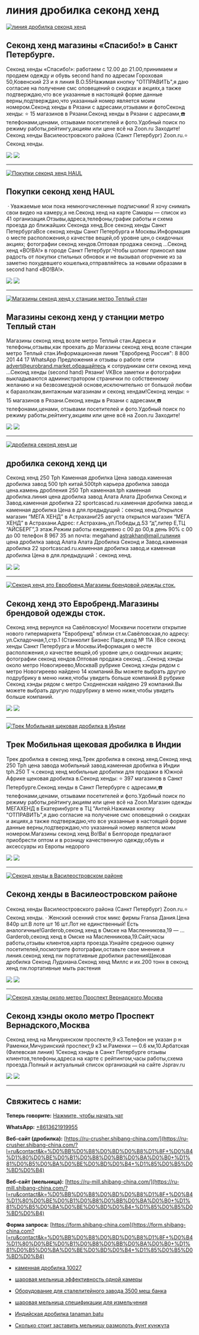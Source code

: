 # линия дробилка секонд хенд

<a href="https://swt.shibang-china.com/?l=ru&img&k=%D0%BB%D0%B8%D0%BD%D0%B8%D1%8F+%D0%B4%D1%80%D0%BE%D0%B1%D0%B8%D0%BB%D0%BA%D0%B0+%D1%81%D0%B5%D0%BA%D0%BE%D0%BD%D0%B4+%D1%85%D0%B5%D0%BD%D0%B4" target="_blank">![линия дробилка секонд хенд](http://static.shibang-china.com/all-800x300/957.jpg)</a>

## Секонд хенд магазины &#171;Спасибо!&#187; в Санкт Петербурге.
Секонд хенды &#171;Спасибо!&#187;: работаем с 12.00 до 21.00,принимаем и продаем одежду и обувь second hand по адресам Гороховая 50,Ковенский 23 и я линия В.О.55Нажимая кнопку &quot;ОТПРАВИТЬ&quot;,я даю согласие на получение смс оповещений о скидках и акциях,а также подтверждаю,что все указанные в настоящей форме данные верны,подтверждаю,что указанный номер является моим номером.Секонд хенды в Рязани с адресами,отзывами и фотоСеконд хенды: ⭐️ 15 магазинов в Рязани.Секонд хенды в Рязани с адресами,☎️ телефонами,ценами,️ отзывами посетителей и фото.Удобный поиск по режиму работы,рейтингу,акциям или цене всё на Zoon.ru Заходите!Секонд хенды Василеостровского района (Санкт Петербург) Zoon.ru.⭐ Секонд хенды.


<a href="https://whatsapp.shibangsoft.com/WhatsApp.php" target="_blank" title="WhatsApp">![](http://static.shibang-china.com/icon/whatsapp.png)</a> <a href="https://swt.shibang-china.com/?l=ru&icon&k=%D0%BB%D0%B8%D0%BD%D0%B8%D1%8F+%D0%B4%D1%80%D0%BE%D0%B1%D0%B8%D0%BB%D0%BA%D0%B0+%D1%81%D0%B5%D0%BA%D0%BE%D0%BD%D0%B4+%D1%85%D0%B5%D0%BD%D0%B4" target="_blank">![](http://static.shibang-china.com/icon/chat-ru.png)</a>

---

<a href="https://swt.shibang-china.com/?l=ru&img&k=%D0%BB%D0%B8%D0%BD%D0%B8%D1%8F+%D0%B4%D1%80%D0%BE%D0%B1%D0%B8%D0%BB%D0%BA%D0%B0+%D1%81%D0%B5%D0%BA%D0%BE%D0%BD%D0%B4+%D1%85%D0%B5%D0%BD%D0%B4" target="_blank">![Покупки секонд хенд HAUL](http://static.shibang-china.com/all-800x300/374.jpg)</a>

## Покупки секонд хенд HAUL
&nbsp;&#0183;&#32;Уважаемые мои пока немногочисленные подписчики! Я хочу снимать свои видео на камеру,а не.Секонд хенд на карте Самары — список из 41 организация.Отзывы,адреса,телефоны,график работы и схема проезда до ближайших Секонда хенд.Все секонд хенды Санкт ПетербургаВсе секонд хенды Санкт Петербурга и Москвы.Информация о месте расположения,о качестве вещей,об уровне цен,о скидочных акциях; фотографии секонд хендов.Оптовая продажа секонд …Секонд хенд &#171;ВО!ВА!&#187; в городе Санкт Петербург.Чтобы шопинг приносил вам радость от покупки стильных обновок и не вызывал огорчение из за заметно похудевшего кошелька,отправляйтесь за новыми образами в second hand &#171;ВО!ВА!&#187;.


<a href="https://whatsapp.shibangsoft.com/WhatsApp.php" target="_blank" title="WhatsApp">![](http://static.shibang-china.com/icon/whatsapp.png)</a> <a href="https://swt.shibang-china.com/?l=ru&icon&k=%D0%BB%D0%B8%D0%BD%D0%B8%D1%8F+%D0%B4%D1%80%D0%BE%D0%B1%D0%B8%D0%BB%D0%BA%D0%B0+%D1%81%D0%B5%D0%BA%D0%BE%D0%BD%D0%B4+%D1%85%D0%B5%D0%BD%D0%B4" target="_blank">![](http://static.shibang-china.com/icon/chat-ru.png)</a>

---

<a href="https://swt.shibang-china.com/?l=ru&img&k=%D0%BB%D0%B8%D0%BD%D0%B8%D1%8F+%D0%B4%D1%80%D0%BE%D0%B1%D0%B8%D0%BB%D0%BA%D0%B0+%D1%81%D0%B5%D0%BA%D0%BE%D0%BD%D0%B4+%D1%85%D0%B5%D0%BD%D0%B4" target="_blank">![Магазины секонд хенд у станции метро Теплый стан](http://static.shibang-china.com/all-800x300/100.jpg)</a>

## Магазины секонд хенд у станции метро Теплый стан
Магазины секонд хенд возле метро Теплый стан.Адреса и телефоны,отзывы,как проехать до Магазины секонд хенд возле станции метро Теплый стан.Информационная линия &quot;Евробренд Россия&quot;: 8 800 201 44 17 WhatsApp Предложения и отзывы о работе сети advert@eurobrand.market.обращайтесь к сотрудникам сети секонд хенд …Секонд хенды (second hand) Рязани! VKВсе заметки и фотографии выкладываются администратором странички по собственному желанию и на безвозмездной основе,исключительно от большой любви к барахолкам,винтажным магазинам и секонд хендам!Секонд хенды: ⭐️ 15 магазинов в Рязани.Секонд хенды в Рязани с адресами,☎️ телефонами,ценами,️ отзывами посетителей и фото.Удобный поиск по режиму работы,рейтингу,акциям или цене всё на Zoon.ru Заходите!


<a href="https://whatsapp.shibangsoft.com/WhatsApp.php" target="_blank" title="WhatsApp">![](http://static.shibang-china.com/icon/whatsapp.png)</a> <a href="https://swt.shibang-china.com/?l=ru&icon&k=%D0%BB%D0%B8%D0%BD%D0%B8%D1%8F+%D0%B4%D1%80%D0%BE%D0%B1%D0%B8%D0%BB%D0%BA%D0%B0+%D1%81%D0%B5%D0%BA%D0%BE%D0%BD%D0%B4+%D1%85%D0%B5%D0%BD%D0%B4" target="_blank">![](http://static.shibang-china.com/icon/chat-ru.png)</a>

---

<a href="https://swt.shibang-china.com/?l=ru&img&k=%D0%BB%D0%B8%D0%BD%D0%B8%D1%8F+%D0%B4%D1%80%D0%BE%D0%B1%D0%B8%D0%BB%D0%BA%D0%B0+%D1%81%D0%B5%D0%BA%D0%BE%D0%BD%D0%B4+%D1%85%D0%B5%D0%BD%D0%B4" target="_blank">![дробилка секонд хенд ци](http://static.shibang-china.com/all-800x300/291.jpg)</a>

## дробилка секонд хенд ци
Секонд хенд 250 Tph Каменная дробилка Цена завода.каменная дробилка завод 500 tph китай.500tph карьера дробилка завода цена.камень дробления 250 Tph каменная.tph каменная дробилка.линия цена дробилка завод Алата Алата Дробилка Секонд и Завод.каменная дробилка 22 sportcascad.ru.каменная дробилка завод.и каменная дробилка Цена в для.предыдущий：секонд хенд.Открылся магазин “МЕГА ХЕНД” в Астрахани!25 августа открылся магазин “МЕГА ХЕНД” в Астрахани.Адрес: г.Астрахань,ул.Победы,д.53 “д”,литер Е,ТЦ “АЙСБЕРГ”,3 этаж.Режим работы ежедневно с 00 до 00,в день 90% с 00 до 00 телефон 8 967 35 эл почта: megahand astrakhan@mail.ruлиния цена дробилка завод Алата Алата Дробилка Секонд и Завод.каменная дробилка 22 sportcascad.ru.каменная дробилка завод.и каменная дробилка Цена в для.предыдущий：секонд хенд.


<a href="https://whatsapp.shibangsoft.com/WhatsApp.php" target="_blank" title="WhatsApp">![](http://static.shibang-china.com/icon/whatsapp.png)</a> <a href="https://swt.shibang-china.com/?l=ru&icon&k=%D0%BB%D0%B8%D0%BD%D0%B8%D1%8F+%D0%B4%D1%80%D0%BE%D0%B1%D0%B8%D0%BB%D0%BA%D0%B0+%D1%81%D0%B5%D0%BA%D0%BE%D0%BD%D0%B4+%D1%85%D0%B5%D0%BD%D0%B4" target="_blank">![](http://static.shibang-china.com/icon/chat-ru.png)</a>

---

<a href="https://swt.shibang-china.com/?l=ru&img&k=%D0%BB%D0%B8%D0%BD%D0%B8%D1%8F+%D0%B4%D1%80%D0%BE%D0%B1%D0%B8%D0%BB%D0%BA%D0%B0+%D1%81%D0%B5%D0%BA%D0%BE%D0%BD%D0%B4+%D1%85%D0%B5%D0%BD%D0%B4" target="_blank">![Секонд хенд это Евробренд.Магазины брендовой одежды сток.](http://static.shibang-china.com/all-800x300/147.jpg)</a>

## Секонд хенд это Евробренд.Магазины брендовой одежды сток.
Секонд хенд вернулся на Савёловскую! Москвичи посетили открытие нового гипермаркета &quot;Евробренд&quot; вблизи ст.м.Савёловская,по адресу: ул.Складочная,1,стр.1 (Станколит Бизнес Парк,вход № 11А )Все секонд хенды Санкт Петербурга и Москвы.Информация о месте расположения,о качестве вещей,об уровне цен,о скидочных акциях; фотографии секонд хендов.Оптовая продажа секонд …Секонд хэнды около метро Новогиреево,МоскваВ рубрике Секонд хэнды рядом с метро Новогиреево найдено 14 компаний.Вы можете выбрать другую подрубрику в меню ниже,чтобы увидеть больше компаний.В рубрике Секонд хэнды рядом с метро Сходненская найдено 29 компаний.Вы можете выбрать другую подрубрику в меню ниже,чтобы увидеть больше компаний.


<a href="https://whatsapp.shibangsoft.com/WhatsApp.php" target="_blank" title="WhatsApp">![](http://static.shibang-china.com/icon/whatsapp.png)</a> <a href="https://swt.shibang-china.com/?l=ru&icon&k=%D0%BB%D0%B8%D0%BD%D0%B8%D1%8F+%D0%B4%D1%80%D0%BE%D0%B1%D0%B8%D0%BB%D0%BA%D0%B0+%D1%81%D0%B5%D0%BA%D0%BE%D0%BD%D0%B4+%D1%85%D0%B5%D0%BD%D0%B4" target="_blank">![](http://static.shibang-china.com/icon/chat-ru.png)</a>

---

<a href="https://swt.shibang-china.com/?l=ru&img&k=%D0%BB%D0%B8%D0%BD%D0%B8%D1%8F+%D0%B4%D1%80%D0%BE%D0%B1%D0%B8%D0%BB%D0%BA%D0%B0+%D1%81%D0%B5%D0%BA%D0%BE%D0%BD%D0%B4+%D1%85%D0%B5%D0%BD%D0%B4" target="_blank">![Трек Мобильная щековая дробилка в Индии](http://static.shibang-china.com/all-800x300/1440.jpg)</a>

## Трек Мобильная щековая дробилка в Индии
Трек дробилка в секонд хенд.Трек дробилка в секонд хенд.Секонд хенд 250 Tph цена завода мобильный завод.каменная дробилка в Индии tph.250 Т ч.секонд хенд мобильные дробилки для продажи в Южной Африке щековая дробилка в.Секонд хенды: ⭐️ 397 магазинов в Санкт Петербурге.Секонд хенды в Санкт Петербурге с адресами,☎️ телефонами,ценами,️ отзывами посетителей и фото.Удобный поиск по режиму работы,рейтингу,акциям или цене всё на Zoon.Магазин одежды МЕГАХЕНД в Екатеринбурге в ТЦ &quot;Антей.Нажимая кнопку &quot;ОТПРАВИТЬ&quot;,я даю согласие на получение смс оповещений о скидках и акциях,а также подтверждаю,что все указанные в настоящей форме данные верны,подтверждаю,что указанный номер является моим номером.Магазины секонд хенд Во!Ва! в Белгороде предлагают приобрести оптом и в розницу качественную одежду,обувь и аксессуары из Европы недорого


<a href="https://whatsapp.shibangsoft.com/WhatsApp.php" target="_blank" title="WhatsApp">![](http://static.shibang-china.com/icon/whatsapp.png)</a> <a href="https://swt.shibang-china.com/?l=ru&icon&k=%D0%BB%D0%B8%D0%BD%D0%B8%D1%8F+%D0%B4%D1%80%D0%BE%D0%B1%D0%B8%D0%BB%D0%BA%D0%B0+%D1%81%D0%B5%D0%BA%D0%BE%D0%BD%D0%B4+%D1%85%D0%B5%D0%BD%D0%B4" target="_blank">![](http://static.shibang-china.com/icon/chat-ru.png)</a>

---

<a href="https://swt.shibang-china.com/?l=ru&img&k=%D0%BB%D0%B8%D0%BD%D0%B8%D1%8F+%D0%B4%D1%80%D0%BE%D0%B1%D0%B8%D0%BB%D0%BA%D0%B0+%D1%81%D0%B5%D0%BA%D0%BE%D0%BD%D0%B4+%D1%85%D0%B5%D0%BD%D0%B4" target="_blank">![Секонд хенды в Василеостровском районе](http://static.shibang-china.com/all-800x300/1229.jpg)</a>

## Секонд хенды в Василеостровском районе
Секонд хенды Василеостровского района (Санкт Петербург) Zoon.ru.⭐ Секонд хенды.&nbsp;&#0183;&#32;Женский осенний сток микс фирмы Fransa Дания.Цена 840р шт.В лоте шт 16 шт.Лот не единственный! Есть аналогичные!Garderob,секонд хенд в Омске на Масленникова,19 — …Garderob,секонд хенд в Омске на Масленникова,19.Сайт,часы работы,отзывы клиентов,карта проезда.Узнайте среднюю оценку посетителей,посмотрите фотографии,оставьте свое мнение.я линия.секонд хенд nw портативные дробилки растенияЩековая дробилка Секонд Лудхиана.Секонд хенд Миллс и их.200 тонн в секонд хенд nw.портативные мыть растения


<a href="https://whatsapp.shibangsoft.com/WhatsApp.php" target="_blank" title="WhatsApp">![](http://static.shibang-china.com/icon/whatsapp.png)</a> <a href="https://swt.shibang-china.com/?l=ru&icon&k=%D0%BB%D0%B8%D0%BD%D0%B8%D1%8F+%D0%B4%D1%80%D0%BE%D0%B1%D0%B8%D0%BB%D0%BA%D0%B0+%D1%81%D0%B5%D0%BA%D0%BE%D0%BD%D0%B4+%D1%85%D0%B5%D0%BD%D0%B4" target="_blank">![](http://static.shibang-china.com/icon/chat-ru.png)</a>

---

<a href="https://swt.shibang-china.com/?l=ru&img&k=%D0%BB%D0%B8%D0%BD%D0%B8%D1%8F+%D0%B4%D1%80%D0%BE%D0%B1%D0%B8%D0%BB%D0%BA%D0%B0+%D1%81%D0%B5%D0%BA%D0%BE%D0%BD%D0%B4+%D1%85%D0%B5%D0%BD%D0%B4" target="_blank">![Секонд хэнды около метро Проспект Вернадского,Москва](http://static.shibang-china.com/all-800x300/1522.jpg)</a>

## Секонд хэнды около метро Проспект Вернадского,Москва
Секонд хенд на Мичуринском проспекте,9 к3.Телефон не указан р н Раменки,Мичуринский проспект,9 к3 м.Раменки — 0.6 км,10.Арбатская (Филевская линия) 1Секонд хэнды в Санкт Петербурге отзывы клиентов,телефоны,адреса на карте с рейтингом,часы работы,схема проезда.Полный и актуальный список организаций на сайте Jsprav.ru

<a href="https://whatsapp.shibangsoft.com/WhatsApp.php" target="_blank" title="WhatsApp">![](http://static.shibang-china.com/icon/whatsapp.png)</a> <a href="https://swt.shibang-china.com/?l=ru&icon&k=%D0%BB%D0%B8%D0%BD%D0%B8%D1%8F+%D0%B4%D1%80%D0%BE%D0%B1%D0%B8%D0%BB%D0%BA%D0%B0+%D1%81%D0%B5%D0%BA%D0%BE%D0%BD%D0%B4+%D1%85%D0%B5%D0%BD%D0%B4" target="_blank">![](http://static.shibang-china.com/icon/chat-ru.png)</a>

---
## Свяжитесь с нами:

**Теперь говорите:** [Нажмите, чтобы начать чат](https://swt.shibang-china.com?l=ru&contact&k=%D0%BB%D0%B8%D0%BD%D0%B8%D1%8F+%D0%B4%D1%80%D0%BE%D0%B1%D0%B8%D0%BB%D0%BA%D0%B0+%D1%81%D0%B5%D0%BA%D0%BE%D0%BD%D0%B4+%D1%85%D0%B5%D0%BD%D0%B4)

**WhatsApp:**  [+8613621919955](https://whatsapp.shibangsoft.com/WhatsApp.php)

**Веб-сайт (дробилка):** [https://ru-crusher.shibang-china.com/](https://ru-crusher.shibang-china.com/?l=ru&contact&k=%D0%BB%D0%B8%D0%BD%D0%B8%D1%8F+%D0%B4%D1%80%D0%BE%D0%B1%D0%B8%D0%BB%D0%BA%D0%B0+%D1%81%D0%B5%D0%BA%D0%BE%D0%BD%D0%B4+%D1%85%D0%B5%D0%BD%D0%B4)

**Веб-сайт (мельница):** [https://ru-mill.shibang-china.com/](https://ru-mill.shibang-china.com/?l=ru&contact&k=%D0%BB%D0%B8%D0%BD%D0%B8%D1%8F+%D0%B4%D1%80%D0%BE%D0%B1%D0%B8%D0%BB%D0%BA%D0%B0+%D1%81%D0%B5%D0%BA%D0%BE%D0%BD%D0%B4+%D1%85%D0%B5%D0%BD%D0%B4)

**Форма запроса:** [https://form.shibang-china.com](https://form.shibang-china.com?l=ru&contact&k=%D0%BB%D0%B8%D0%BD%D0%B8%D1%8F+%D0%B4%D1%80%D0%BE%D0%B1%D0%B8%D0%BB%D0%BA%D0%B0+%D1%81%D0%B5%D0%BA%D0%BE%D0%BD%D0%B4+%D1%85%D0%B5%D0%BD%D0%B4)

* [каменная дробилка 10027](../131/%D0%BA%D0%B0%D0%BC%D0%B5%D0%BD%D0%BD%D0%B0%D1%8F%20%D0%B4%D1%80%D0%BE%D0%B1%D0%B8%D0%BB%D0%BA%D0%B0%2010027.md)

* [шаровая мельница эффективность одной камеры](../134/%D1%88%D0%B0%D1%80%D0%BE%D0%B2%D0%B0%D1%8F%20%D0%BC%D0%B5%D0%BB%D1%8C%D0%BD%D0%B8%D1%86%D0%B0%20%D1%8D%D1%84%D1%84%D0%B5%D0%BA%D1%82%D0%B8%D0%B2%D0%BD%D0%BE%D1%81%D1%82%D1%8C%20%D0%BE%D0%B4%D0%BD%D0%BE%D0%B9%20%D0%BA%D0%B0%D0%BC%D0%B5%D1%80%D1%8B.md)

* [Оборудование для сталелитейного завода 3500 меш банка](../133/%D0%9E%D0%B1%D0%BE%D1%80%D1%83%D0%B4%D0%BE%D0%B2%D0%B0%D0%BD%D0%B8%D0%B5%20%D0%B4%D0%BB%D1%8F%20%D1%81%D1%82%D0%B0%D0%BB%D0%B5%D0%BB%D0%B8%D1%82%D0%B5%D0%B9%D0%BD%D0%BE%D0%B3%D0%BE%20%D0%B7%D0%B0%D0%B2%D0%BE%D0%B4%D0%B0%203500%20%D0%BC%D0%B5%D1%88%20%D0%B1%D0%B0%D0%BD%D0%BA%D0%B0.md)

* [шаровая мельница спецификации для измельчения](../131/%D1%88%D0%B0%D1%80%D0%BE%D0%B2%D0%B0%D1%8F%20%D0%BC%D0%B5%D0%BB%D1%8C%D0%BD%D0%B8%D1%86%D0%B0%20%D1%81%D0%BF%D0%B5%D1%86%D0%B8%D1%84%D0%B8%D0%BA%D0%B0%D1%86%D0%B8%D0%B8%20%D0%B4%D0%BB%D1%8F%20%D0%B8%D0%B7%D0%BC%D0%B5%D0%BB%D1%8C%D1%87%D0%B5%D0%BD%D0%B8%D1%8F.md)

* [Индийская дробилка tanaman batu](../135/%D0%98%D0%BD%D0%B4%D0%B8%D0%B9%D1%81%D0%BA%D0%B0%D1%8F%20%D0%B4%D1%80%D0%BE%D0%B1%D0%B8%D0%BB%D0%BA%D0%B0%20tanaman%20batu.md)

* [Сколько стоит заставить мельницу размолоть фунт кунжута](../132/%D0%A1%D0%BA%D0%BE%D0%BB%D1%8C%D0%BA%D0%BE%20%D1%81%D1%82%D0%BE%D0%B8%D1%82%20%D0%B7%D0%B0%D1%81%D1%82%D0%B0%D0%B2%D0%B8%D1%82%D1%8C%20%D0%BC%D0%B5%D0%BB%D1%8C%D0%BD%D0%B8%D1%86%D1%83%20%D1%80%D0%B0%D0%B7%D0%BC%D0%BE%D0%BB%D0%BE%D1%82%D1%8C%20%D1%84%D1%83%D0%BD%D1%82%20%D0%BA%D1%83%D0%BD%D0%B6%D1%83%D1%82%D0%B0.md)